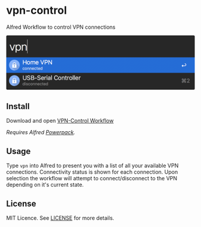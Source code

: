 # vpn-control

Alfred Workflow to control VPN connections

<img src="screenshot.png">

## Install

Download and open [VPN-Control Workflow](https://github.com/therivenman/vpn-control/raw/master/VPN-Control.alfredworkflow)

*Requires Alfred [Powerpack](https://www.alfredapp.com/powerpack/).*

## Usage

Type `vpn` into Alfred to present you with a list of all your available VPN connections.  Connectivity status is shown for each connection.  Upon selection the workflow will attempt to connect/disconnect to the VPN depending on it's current state.

## License

MIT Licence.  See [LICENSE](https://github.com/therivenman/vpn-control/blob/master/LICENSE) for more details.
